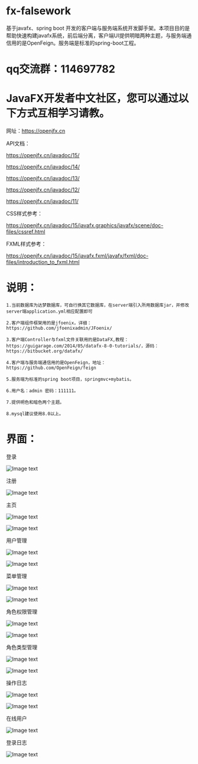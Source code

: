 # fx-falsework
基于javafx、spring boot 开发的客户端与服务端系统开发脚手架。本项目目的是帮助快速构建javafx系统，前后端分离，客户端UI提供明暗两种主题，与服务端通信用的是OpenFeign。服务端是标准的spring-boot工程。

# qq交流群：114697782

# JavaFX开发者中文社区，您可以通过以下方式互相学习请教。

网址：https://openjfx.cn

API文档：

https://openjfx.cn/javadoc/15/

https://openjfx.cn/javadoc/14/

https://openjfx.cn/javadoc/13/

https://openjfx.cn/javadoc/12/

https://openjfx.cn/javadoc/11/

CSS样式参考：

https://openjfx.cn/javadoc/15/javafx.graphics/javafx/scene/doc-files/cssref.html

FXML样式参考：

https://openjfx.cn/javadoc/15/javafx.fxml/javafx/fxml/doc-files/introduction_to_fxml.html

# 说明：  

    1.当前数据库为达梦数据库，可自行换其它数据库，在server端引入所用数据库jar，并修改server端application.yml相应配置即可  
    
    2.客户端组件框架用的是jfoenix，详细：https://github.com/jfoenixadmin/JFoenix/  
    
    3.客户端Controller与fxml文件关联用的是DataFX,教程：https://guigarage.com/2014/05/datafx-8-0-tutorials/，源码：https://bitbucket.org/datafx/  
    
    4.客户端与服务端通信用的是OpenFeign，地址：https://github.com/OpenFeign/feign  
    
    5.服务端为标准的spring boot项目，springmvc+mybatis。  
    
    6.用户名：admin 密码：111111。
    
    7.提供明色和暗色两个主题。

    8.mysql建议使用8.0以上。

# 界面：

 登录

![Image text](https://gitee.com/lwdillon/fx-falsework/raw/main/readme/login.png)

 注册

![Image text](https://gitee.com/lwdillon/fx-falsework/raw/main/readme/registered.png)

 主页

![Image text](https://gitee.com/lwdillon/fx-falsework/raw/main/readme/home-dark.png)

![Image text](https://gitee.com/lwdillon/fx-falsework/raw/main/readme/home-light.png)

 用户管理

![Image text](https://gitee.com/lwdillon/fx-falsework/raw/main/readme/user-dark.png)

![Image text](https://gitee.com/lwdillon/fx-falsework/raw/main/readme/user-light.png)

 菜单管理

![Image text](https://gitee.com/lwdillon/fx-falsework/raw/main/readme/menu-dark.png)

![Image text](https://gitee.com/lwdillon/fx-falsework/raw/main/readme/menu-light.png)

 角色权限管理

![Image text](https://gitee.com/lwdillon/fx-falsework/raw/main/readme/group-dark.png)

![Image text](https://gitee.com/lwdillon/fx-falsework/raw/main/readme/group-light.png)

 角色类型管理

![Image text](https://gitee.com/lwdillon/fx-falsework/raw/main/readme/grouptype-dark.png)

![Image text](https://gitee.com/lwdillon/fx-falsework/raw/main/readme/grouptype-light.png)

 操作日志
 
 ![Image text](https://gitee.com/lwdillon/fx-falsework/raw/main/readme/log-dark.png)
 
 ![Image text](https://gitee.com/lwdillon/fx-falsework/raw/main/readme/log-light.png)

 在线用户

![Image text](https://gitee.com/lwdillon/fx-falsework/raw/main/readme/online_user.png)

 登录日志

![Image text](https://gitee.com/lwdillon/fx-falsework/raw/main/readme/login_log.png)
